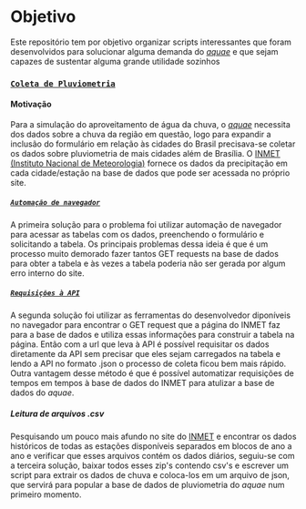 # Objetivo

Este repositório tem por objetivo organizar scripts interessantes que foram desenvolvidos para solucionar alguma demanda do [<i>aquae</i>](https://github.com/SamuelNoB/Aquae) e que sejam capazes de sustentar alguma grande utilidade sozinhos

### [`Coleta de Pluviometria`](Coleta_de_pluviometria/)

#### Motivação

Para a simulação do aproveitamento de água da chuva, o [<i>aquae</i>](https://github.com/SamuelNoB/Aquae) necessita dos dados sobre a chuva da região em questão, logo para expandir a inclusão do formulário em relação às cidades do Brasil precisava-se coletar os dados sobre pluviometria de mais cidades além de Brasília. O [INMET (Instituto Nacional de Meteorologia)](https://portal.inmet.gov.br/) fornece os dados da precipitação em cada cidade/estação na base de dados que pode ser acessada no próprio site.

##### [`Automação de navegador`](Coleta_de_pluviometria/Tabela_de_Pluviometria.py)

A primeira solução para o problema foi utilizar automação de navegador para acessar as tabelas com os dados, preenchendo o formulário e solicitando a tabela. Os principais problemas dessa ideia é que é um processo muito demorado fazer tantos GET requests na base de dados para obter a tabela e às vezes a tabela poderia não ser gerada por algum erro interno do site.

##### [`Requisições à API`](Coleta_de_pluviometria/Via_API.py)

A segunda solução foi utilizar as ferramentas do desenvolvedor diponíveis no navegador para encontrar o GET request que a página do INMET faz para a base de dados e utiliza essas informações para construir a tabela na página. Então com a url que leva à API é possível requisitar os dados diretamente da API sem precisar que eles sejam carregados na tabela e lendo a API no formato .json o processo de coleta ficou bem mais rápido. Outra vantagem desse método é que é possível automatizar requisições de tempos em tempos à base de dados do INMET para atulizar a base de dados do <i>aquae</i>.

##### Leitura de arquivos .csv

Pesquisando um pouco mais afundo no site do [INMET](https://portal.inmet.gov.br/dadoshistoricos) e encontrar os dados históricos de todas as estações disponíveis separados em blocos de ano a ano e verificar que esses arquivos contém os dados diários, seguiu-se com a terceira solução, baixar todos esses zip's contendo csv's e escrever um script para extrair os dados de chuva e coloca-los em um arquivo de json, que servirá para popular a base de dados de pluviometria do <i>aquae</i> num primeiro momento.

